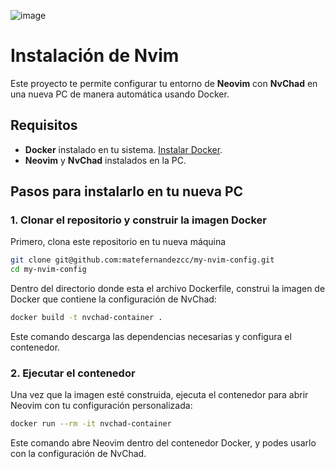 ![image](https://cdn.thenewstack.io/media/2025/03/53f8c39d-novim-1024x768.jpg)
# Instalación de Nvim
Este proyecto te permite configurar tu entorno de **Neovim** con **NvChad** en una nueva PC de manera automática usando Docker.

## Requisitos

- **Docker** instalado en tu sistema. [Instalar Docker](https://docs.docker.com/get-docker/).
- **Neovim** y **NvChad** instalados en la PC.

## Pasos para instalarlo en tu nueva PC

### 1. Clonar el repositorio y construir la imagen Docker

Primero, clona este repositorio en tu nueva máquina
```bash
git clone git@github.com:matefernandezcc/my-nvim-config.git
cd my-nvim-config
```

Dentro del directorio donde esta el archivo Dockerfile, construi la imagen de Docker que contiene la configuración de NvChad:
```bash
docker build -t nvchad-container .
```
Este comando descarga las dependencias necesarias y configura el contenedor.

### 2. Ejecutar el contenedor
Una vez que la imagen esté construida, ejecuta el contenedor para abrir Neovim con tu configuración personalizada:

```bash
docker run --rm -it nvchad-container
```
Este comando abre Neovim dentro del contenedor Docker, y podes usarlo con la configuración de NvChad.

